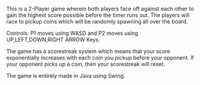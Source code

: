 This is a 2-Player game wherein both players face off against each other to gain the highest score possible before the timer runs out. The players will race to pickup coins which will be randomly spawning all over the board.

Controls: P1 moves using WASD and P2 moves using UP,LEFT,DOWN,RIGHT ARROW Keys.

The game has a scorestreak system which means that your score exponentially increases with each coin you pickup before your opponent. If your opponent picks up a coin, then your scorestreak will reset.

The game is entirely made in Java using Swing.
